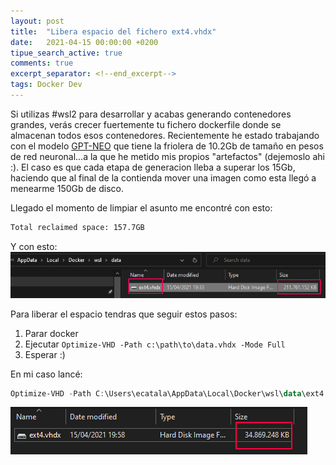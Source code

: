 ```yaml
---
layout: post
title:  "Libera espacio del fichero ext4.vhdx"
date:   2021-04-15 00:00:00 +0200
tipue_search_active: true
comments: true
excerpt_separator: <!--end_excerpt-->
tags: Docker Dev
---
```


Si utilizas #wsl2 para desarrollar y acabas generando contenedores grandes, verás crecer fuertemente tu fichero dockerfile donde se almacenan todos esos contenedores. Recientemente he estado trabajando con el modelo [GPT-NEO](https://github.com/EleutherAI/gpt-neo/) que tiene la friolera de 10.2Gb de tamaño en pesos de red neuronal...a la que he metido mis propios "artefactos" (dejemoslo ahi :). El caso es que cada etapa de generacion lleba a superar los 15Gb, haciendo que al final de la contienda mover una imagen como esta llegó a menearme 150Gb de disco.

Llegado el momento de limpiar el asunto me encontré con esto:

```bash
Total reclaimed space: 157.7GB
```

Y con esto:
![ext4.vhdx](/img/posts/clean-ext4vhd/ext4.vhdx.png)

<!--end_excerpt-->

Para liberar el espacio tendras que seguir estos pasos:
1. Parar docker
2. Ejecutar `Optimize-VHD -Path c:\path\to\data.vhdx -Mode Full`
3. Esperar :)

En mi caso lancé:

```powershell
Optimize-VHD -Path C:\Users\ecatala\AppData\Local\Docker\wsl\data\ext4.vhdx -Mode Full
```

![ext4.vhdx-2](/img/posts/clean-ext4vhd/ext4.vhdx-2.png)


